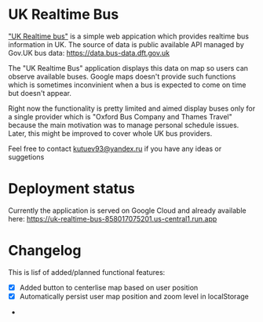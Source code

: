 # UK Realtime Bus

["UK Realtime bus"](https://link-url-here.org) is a simple web appication which provides realtime bus information in UK. 
The source of data is public available API managed by Gov.UK bus data: https://data.bus-data.dft.gov.uk

The "UK Realtime Bus" application displays this data on map so users can observe available buses. Google maps doesn't provide such functions which is sometimes inconvinient when a bus is expected to come on time but doesn't appear.

Right now the functionality is pretty limited and aimed display buses only for a single provider which is "Oxford Bus Company and Thames Travel" because the main motivation was to manage personal schedule issues. Later, this might be improved to cover whole UK bus providers.

Feel free to contact kutuev93@yandex.ru if you have any ideas or suggetions

# Deployment status

Currently the application is served on Google Cloud and already available here: https://uk-realtime-bus-858017075201.us-central1.run.app


# Changelog

This is lisf of added/planned functional features:

- [x] Added button to centerlise map based on user position 
- [x] Automatically persist user map position and zoom level in localStorage
- 

